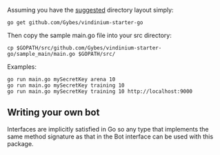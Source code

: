 Assuming you have the [suggested](http://golang.org/doc/code.html) directory layout simply:

    go get github.com/Gybes/vindinium-starter-go

Then copy the sample main.go file into your src directory:

    cp $GOPATH/src/github.com/Gybes/vindinium-starter-go/sample_main/main.go $GOPATH/src/

Examples:

    go run main.go mySecretKey arena 10
    go run main.go mySecretKey training 10
    go run main.go mySecretKey training 10 http://localhost:9000


## Writing your own bot

Interfaces are implicitly satisfied in Go so any type that implements the same method signature as that in the Bot interface can be used with this package.
